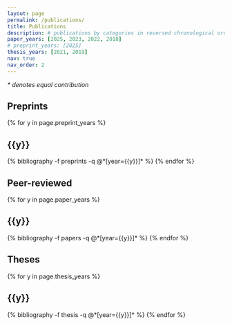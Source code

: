 ```yaml
---
layout: page
permalink: /publications/
title: Publications
description: # publications by categories in reversed chronological order. generated by jekyll-scholar.
paper_years: [2025, 2023, 2022, 2018]
# preprint_years: [2025]
thesis_years: [2021, 2019]
nav: true
nav_order: 2
---
```

<i>* denotes equal contribution</i>

<div class="publications">
<h2>Preprints</h2>

{% for y in page.preprint_years %}
  <h2 class="year">{{y}}</h2>
  {% bibliography -f preprints -q @*[year={{y}}]* %}
{% endfor %}


<div class="publications">
<h2>Peer-reviewed</h2>

{% for y in page.paper_years %}
  <h2 class="year">{{y}}</h2>
  {% bibliography -f papers -q @*[year={{y}}]* %}
{% endfor %}

<div class="publications">
<h2>Theses</h2>

{% for y in page.thesis_years %}
  <h2 class="year">{{y}}</h2>
  {% bibliography -f thesis -q @*[year={{y}}]* %}
{% endfor %}

</div>
